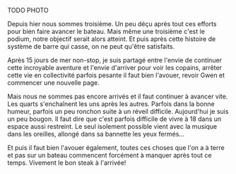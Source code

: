 TODO PHOTO

Depuis hier nous sommes troisième. Un peu déçu après tout ces efforts pour bien faire avancer le bateau. Mais même une troisième c'est le podium, notre objectif serait alors atteint.  Et puis après cette histoire de système de barre qui casse, on ne peut qu'être satisfaits.

Après 15 jours de mer non-stop, je suis partagé entre l'envie de continuer cette incroyable aventure et l'envie d'arriver pour voir les copains, arrêter cette vie en collectivité parfois pesante il faut bien l'avouer, revoir Gwen et commencer une nouvelle page.

Mais nous ne sommes pas encore arrivés et il faut continuer à avancer vite. Les quarts s'enchaînent les uns après les autres. Parfois dans la bonne humeur, parfois un peu ronchon suite à un réveil difficile. Aujourd'hui je suis un peu bougon. Il faut dire que c'est parfois difficile de vivre à 18 dans un espace aussi restreint. Le seul isolement possible vient avec la musique dans les oreilles, allongé dans sa bannette les yeux fermés...

Et puis il faut bien l'avouer également, toutes ces choses que l'on a à terre et pas sur un bateau commencent forcément à manquer après tout ce temps. Vivement le bon steak à l'arrivée!
